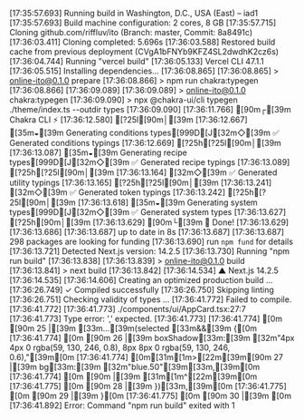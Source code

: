 [17:35:57.693] Running build in Washington, D.C., USA (East) – iad1
[17:35:57.693] Build machine configuration: 2 cores, 8 GB
[17:35:57.715] Cloning github.com/riffluv/ito (Branch: master, Commit: 8a8491c)
[17:36:03.411] Cloning completed: 5.696s
[17:36:03.588] Restored build cache from previous deployment (CVgA1bFNYb9KFZ4SL2dwdhK2cz6s)
[17:36:04.744] Running "vercel build"
[17:36:05.133] Vercel CLI 47.1.1
[17:36:05.515] Installing dependencies...
[17:36:08.865] 
[17:36:08.865] > online-ito@0.1.0 prepare
[17:36:08.866] > npm run chakra:typegen
[17:36:08.866] 
[17:36:09.089] 
[17:36:09.089] > online-ito@0.1.0 chakra:typegen
[17:36:09.090] > npx @chakra-ui/cli typegen ./theme/index.ts --outdir types
[17:36:09.090] 
[17:36:11.766] [90m┌[39m  Chakra CLI ⚡️
[17:36:12.580] [?25l[90m│[39m
[17:36:12.667] [35m◒[39m  Generating conditions types[999D[J[32m◇[39m  ✅ Generated conditions typings
[17:36:12.669] [?25h[?25l[90m│[39m
[17:36:13.087] [35m◒[39m  Generating recipe types[999D[J[32m◇[39m  ✅ Generated recipe typings
[17:36:13.089] [?25h[?25l[90m│[39m
[17:36:13.164] [32m◇[39m  ✅ Generated utility typings
[17:36:13.165] [?25h[?25l[90m│[39m
[17:36:13.241] [32m◇[39m  ✅ Generated token typings
[17:36:13.242] [?25h[?25l[90m│[39m
[17:36:13.618] [35m◒[39m  Generating system types[999D[J[32m◇[39m  ✅ Generated system types
[17:36:13.627] [?25h[90m│[39m
[17:36:13.629] [90m└[39m  🎉 Done!
[17:36:13.629] 
[17:36:13.686] 
[17:36:13.687] up to date in 8s
[17:36:13.687] 
[17:36:13.687] 298 packages are looking for funding
[17:36:13.690]   run `npm fund` for details
[17:36:13.721] Detected Next.js version: 14.2.5
[17:36:13.730] Running "npm run build"
[17:36:13.838] 
[17:36:13.839] > online-ito@0.1.0 build
[17:36:13.841] > next build
[17:36:13.842] 
[17:36:14.534]   ▲ Next.js 14.2.5
[17:36:14.535] 
[17:36:14.606]    Creating an optimized production build ...
[17:36:26.749]  ✓ Compiled successfully
[17:36:26.750]    Skipping linting
[17:36:26.751]    Checking validity of types ...
[17:36:41.772] Failed to compile.
[17:36:41.772] 
[17:36:41.773] ./components/ui/AppCard.tsx:27:7
[17:36:41.773] Type error: ',' expected.
[17:36:41.773] 
[17:36:41.774] [0m [90m 25 |[39m     [33m...[39m(selected [33m&&[39m {[0m
[17:36:41.774] [0m [90m 26 |[39m       boxShadow[33m:[39m [32m"4px 4px 0 rgba(59, 130, 246, 0.8), 8px 8px 0 rgba(59, 130, 246, 0.6),"[39m[0m
[17:36:41.774] [0m[31m[1m>[22m[39m[90m 27 |[39m       bg[33m:[39m [32m"blue.50"[39m[33m,[39m[0m
[17:36:41.774] [0m [90m    |[39m       [31m[1m^[22m[39m[0m
[17:36:41.775] [0m [90m 28 |[39m     })[33m,[39m[0m
[17:36:41.775] [0m [90m 29 |[39m   }[0m
[17:36:41.775] [0m [90m 30 |[39m   [0m
[17:36:41.892] Error: Command "npm run build" exited with 1